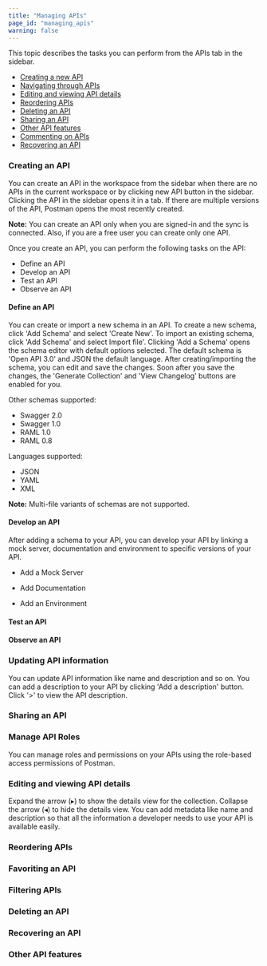 ```yaml
---
title: "Managing APIs"
page_id: "managing_apis"
warning: false
---
```



This topic describes the tasks you can perform from the APIs tab in the sidebar.

* [Creating a new API](#creating-a-new-api)
* [Navigating through APIs](#navigating-through-apis)
* [Editing and viewing API details](#editing-and-viewing-api-details)
* [Reordering APIs](#reordering-apis)
* [Deleting an API](#deleting-an-api)
* [Sharing an API](#sharing-an-api) 
* [Other API features](#other-api-features)
* [Commenting on APIs](#commenting-on-apis)
* [Recovering an API](#recovering-an-api)

### Creating an API

You can create an API in the workspace from the sidebar when there are no APIs in the current workspace or by clicking new API button in the sidebar. Clicking the API in the sidebar opens it in a tab. If there are multiple versions of the API, Postman opens the most recently created. 

**Note:** You can create an API only when you are signed-in and the sync is connected. Also, if you are a free user you can create only one API. 


Once you create an API, you can perform the following tasks on the API:

* Define an API
* Develop an API
* Test an API
* Observe an API

#### Define an API

You can create or import a new schema in an API. To create a new schema, click 'Add Schema' and select 'Create New'. To import an existing schema, click 'Add Schema' and select Import file'. Clicking 'Add a Schema' opens the schema editor with default options selected. The default schema is 'Open API 3.0' and JSON the default language. After creating/importing the schema, you can edit and save the changes. Soon after you save the changes, the 'Generate Collection' and 'View Changelog' buttons are enabled for you. 

Other schemas supported:

* Swagger 2.0
* Swagger 1.0
* RAML 1.0
* RAML 0.8

Languages supported:

* JSON
* YAML
* XML

**Note:** Multi-file variants of schemas are not supported. 


#### Develop an API

After adding a schema to your API, you can develop your API by linking a mock server, documentation and environment to specific versions of your API. 

* Add a Mock Server

* Add Documentation

* Add an Environment



#### Test an API




#### Observe an API



### Updating API information

You can update API information like name and description and so on. You can add a description to your API by clicking 'Add a description' button. Click '>' to view the API description. 

### Sharing an API




### Manage API Roles 

You can manage roles and permissions on your APIs using the role-based access permissions of Postman. 








### Editing and viewing API details

Expand the arrow (&#9656;) to show the details view for the collection. Collapse the arrow (&#9666;) to hide the details view. You can add metadata like name and description so that all the information a developer needs to use your API is available easily. 






### Reordering APIs

### Favoriting an API

### Filtering APIs

### Deleting an API

### Recovering an API



### Other API features








